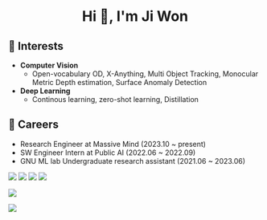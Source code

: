 <h1 align="center">Hi 👋, I'm Ji Won</h1>

## 🌱 Interests
- **Computer Vision**
  - Open-vocabulary OD,  X-Anything, Multi Object Tracking, Monocular Metric Depth estimation, Surface Anomaly Detection
- **Deep Learning**
  - Continous learning, zero-shot learning, Distillation

## 🔭 Careers
- Research Engineer at Massive Mind (2023.10 ~ present)
- SW Engineer Intern at Public AI (2022.06 ~ 2022.09)
- GNU ML lab Undergraduate research assistant (2021.06 ~ 2023.06)

<img src="https://img.shields.io/badge/Python-3776AB?style=flat-square&logo=Python&logoColor=white"/></a>
<img src="https://img.shields.io/badge/Linux-FCC624?style=flat-square&logo=Linux&logoColor=black"/></a>
<img src="https://img.shields.io/badge/Ubuntu-E95420?style=flat-square&logo=Ubuntu&logoColor=white"/></a>
<img src="https://img.shields.io/badge/Git-F05032?style=flat-square&logo=Git&logoColor=white"/></a>

<img src="https://img.shields.io/badge/Pytorch-EE4C2C?style=flat-square&logo=Pytorch&logoColor=white"/></a>

<img src="https://img.shields.io/badge/Docker-2496ED?style=flat-square&logo=Docker&logoColor=white"/></a>
